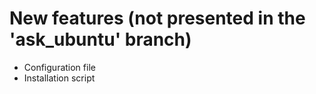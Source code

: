 # New features (not presented in the 'ask_ubuntu' branch)

- Configuration file
- Installation script